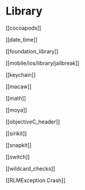 # Library


[[cocoapods]]

[[date_time]]

[[foundation_library]]

[[mobile/ios/library/jailbreak]]

[[keychain]]

[[macaw]]

[[math]]

[[moya]]

[[objectiveC_header]]

[[sirikit]]

[[snapkit]]

[[switch]]

[[wildcard_checks]]

[[RLMException Crash]]

